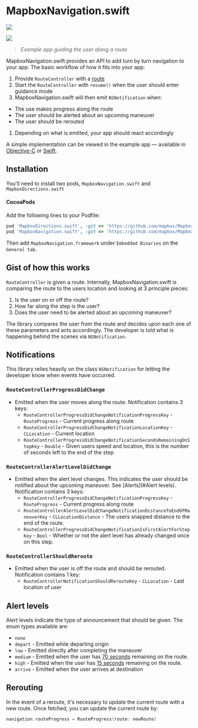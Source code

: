 # MapboxNavigation.swift

[![](https://www.bitrise.io/app/6fc45a7e2817b859.svg?token=XTgNMVxObhd8w8EmsAgJ1Q)](https://www.bitrise.io/app/6fc45a7e2817b859#/builds)

![](https://cldup.com/Th0sa6Vnvf.gif)
> *Example app guiding the user along a route*

MapboxNavigation.swift provides an API to add turn by turn navigation to your app. The basic workflow of how it fits into your app:

1. Provide `RouteController` with a [route](https://github.com/mapbox/MapboxDirections.swift)
1. Start the `RouteController` with `resume()` when the user should enter guidance mode
1. MapboxNavigation.swift will then emit `NSNotification` when:
 * The use makes progress along the route
 * The user should be alerted about an upcoming maneuver
 * The user should be rerouted
1. Depending on what is emitted, your app should react accordingly

A simple implementation can be viewed in the example app — available in [Objective-C](./Example/Objective-C/ViewController.m) or [Swift](./Example/Swift/ViewController.swift).

## Installation

You'll need to install two pods, `MapboxNavigation.swift` and `MapboxDirections.swift`

#### CocoaPods

Add the following lines to your Podfile:

```ruby
pod 'MapboxDirections.swift', :git => 'https://github.com/mapbox/MapboxDirections.swift.git', :commit => 'ceaf58b780fc17ea44a9150041b602d017c1e567'
pod 'MapboxNavigation.swift', :git => 'https://github.com/mapbox/MapboxNavigation.swift.git', :tag => 'v0.0.4'
```

Then add `MapboxNavigation.framework` under `Embedded Binaries` on the `General tab`.

## Gist of how this works

`RouteController` is given a route. Internally, MapboxNavigation.swift is comparing the route to the users location and looking at 3 principle pieces:

1. Is the user on or off the route?
1. How far along the step is the user?
1. Does the user need to be alerted about an upcoming maneuver?

The library compares the user from the route and decides upon each one of these parameters and acts accordingly. The developer is told what is happening behind the scenes via `NSNotification`.

## Notifications

This library relies heavily on the class `NSNotification` for letting the developer know when events have occurred.

### `RouteControllerProgressDidChange`

* Emitted when the user moves along the route. Notification contains 3 keys:
  * `RouteControllerProgressDidChangeNotificationProgressKey` - `RouteProgress` - Current progress along route
  * `RouteControllerProgressDidChangeNotificationLocationKey` - `CLLocation` - Current location
  * `RouteControllerProgressDidChangeNotificationSecondsRemainingOnStepKey` - `Double` - Given users speed and location, this is the number of seconds left to the end of the step

### `RouteControllerAlertLevelDidChange`

* Emitted when the alert level changes. This indicates the user should be notified about the upcoming maneuver. See [Alerts](#Alert levels). Notification contains 3 keys:
  * `RouteControllerProgressDidChangeNotificationProgressKey` - `RouteProgress` - Current progress along route
  * `RouteControllerAlertLevelDidChangeNotificationDistanceToEndOfManeuverKey` - `CLLocationDistance` - The users snapped distance to the end of the route.
  * `RouteControllerProgressDidChangeNotificationIsFirstAlertForStepKey` - `Bool` - Whether or not the alert level has already changed once on this step.

### `RouteControllerShouldReroute`

* Emitted when the user is off the route and should be rerouted. Notification contains 1 key:
  * `RouteControllerNotificationShouldRerouteKey` - `CLLocation` - Last location of user

## Alert levels

Alert levels indicate the type of announcement that should be given. The enum types available are:

* `none`
* `depart` - Emitted while departing origin
* `low` - Emitted directly after completing the maneuver
* `medium` - Emitted when the user has [70 seconds](https://github.com/mapbox/MapboxNavigation.swift/blob/19365cdad5f18641579a560dfc7113057b3053ad/MapboxNavigation/Constants.swift#L15) remaining on the route.
* `high` - Emitted when the user has [15 seconds](https://github.com/mapbox/MapboxNavigation.swift/blob/19365cdad5f18641579a560dfc7113057b3053ad/MapboxNavigation/Constants.swift#L16) remaining on the route.
* `arrive` - Emitted when the user arrives at destination

## Rerouting

In the event of a reroute, it's necessary to update the current route with a new route. Once fetched, you can update the current route by:

```swift
navigation.routeProgress = RouteProgress(route: newRoute)
```
